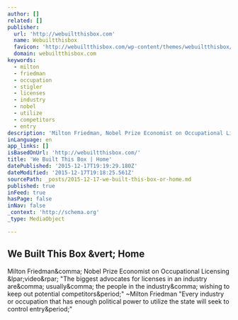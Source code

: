 ```yaml
---
author: []
related: []
publisher:
  url: 'http://webuiltthisbox.com'
  name: Webuiltthisbox
  favicon: 'http://webuiltthisbox.com/wp-content/themes/webuiltthisbox/favicon.ico'
  domain: webuiltthisbox.com
keywords:
  - milton
  - friedman
  - occupation
  - stigler
  - licenses
  - industry
  - nobel
  - utilize
  - competitors
  - entry
description: 'Milton Friedman, Nobel Prize Economist on Occupational Licensing (video) "The biggest advocates for licenses in an industry are, usually, the people in the industry, wishing to keep out potential competitors." ~Milton Friedman "Every industry or occupation that has enough political power to utilize the state will seek to control entry."'
inLanguage: en
app_links: []
isBasedOnUrl: 'http://webuiltthisbox.com/'
title: 'We Built This Box | Home'
datePublished: '2015-12-17T19:19:29.180Z'
dateModified: '2015-12-17T19:18:25.561Z'
sourcePath: _posts/2015-12-17-we-built-this-box-or-home.md
published: true
inFeed: true
hasPage: false
inNav: false
_context: 'http://schema.org'
_type: MediaObject

---
```

<article style=""><h1>We Built This Box &amp;vert; Home</h1><p>Milton Friedman&amp;comma; Nobel Prize Economist on Occupational Licensing &amp;lpar;video&amp;rpar; "The biggest advocates for licenses in an industry are&amp;comma; usually&amp;comma; the people in the industry&amp;comma; wishing to keep out potential competitors&amp;period;" ~Milton Friedman "Every industry or occupation that has enough political power to utilize the state will seek to control entry&amp;period;"</p></article>